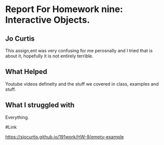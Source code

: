 # Report For Homework nine: Interactive Objects.

## Jo Curtis

This assign,ent was very confusing for me perosnally and I tried that is about it, hopefully it is not entirely terrible.

## What Helped

Youtube videos definelty and the stuff we covered in class, examples and stuff.

## What I struggled with

Everything.

#Link

https://sjocurtis.github.io/191work/HW-9/empty-example
